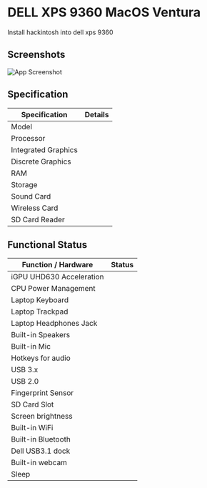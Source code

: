 
# DELL XPS 9360 MacOS Ventura

Install hackintosh into dell xps 9360 


## Screenshots

![App Screenshot](https://via.placeholder.com/468x300?text=App+Screenshot+Here)

## Specification

| Specification             | Details                                                                |
| ----------------- | ------------------------------------------------------------------ |
| Model |  |
| Processor |  |
| Integrated Graphics |  |
| Discrete Graphics |  |
| RAM |  |
| Storage |  |
| Sound Card	 |  |
| Wireless Card |  |
| SD Card Reader |  |

## Functional Status

| Function / Hardware      | Status                                                     |
| ------------------------ | ---------------------------------------------------------- |
| iGPU UHD630 Acceleration |                                                     |
| CPU Power Management     |                                                     |
| Laptop Keyboard          |                                                     |
| Laptop Trackpad          |                                                     |
| Laptop Headphones Jack   |                                           |
| Built-in Speakers        |                                           |
| Built-in Mic             |                                                  |
| Hotkeys for audio        |                                                  |
| USB 3.x                  |                                                     |
| USB 2.0                  |                                                     |
| Fingerprint Sensor       |                                                 |
| SD Card Slot             |                                                 |
| Screen brightness        |  |
| Built-in WiFi            |                                                     |
| Built-in Bluetooth       |                                                  |
| Dell USB3.1 dock         |                                                  |
| Built-in webcam          |                                                     |
| Sleep                    |                                                 |
